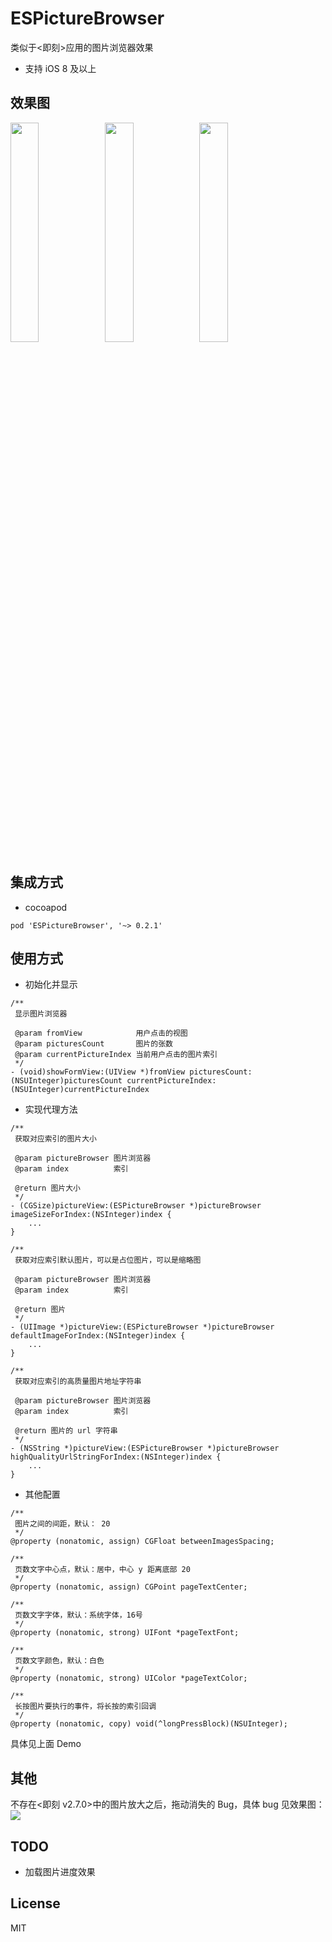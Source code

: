 # ESPictureBrowser

类似于<即刻>应用的图片浏览器效果

- 支持 iOS 8 及以上

## 效果图

<img src="https://raw.githubusercontent.com/EnjoySR/ESPictureBrowser/master/ScreenShot/2016-10-16_23_20_11" width="30%"/><img src="https://raw.githubusercontent.com/EnjoySR/ESPictureBrowser/master/ScreenShot/2016-10-16_23_22_23.gif" width="30%"/><img src="https://raw.githubusercontent.com/EnjoySR/ESPictureBrowser/master/ScreenShot/2016-10-16_23_24_43" width="30%"/>

## 集成方式
- cocoapod

```
pod 'ESPictureBrowser', '~> 0.2.1'
```

## 使用方式

- 初始化并显示

```objc
/**
 显示图片浏览器

 @param fromView            用户点击的视图
 @param picturesCount       图片的张数
 @param currentPictureIndex 当前用户点击的图片索引
 */
- (void)showFormView:(UIView *)fromView picturesCount:(NSUInteger)picturesCount currentPictureIndex:(NSUInteger)currentPictureIndex
```

- 实现代理方法

```objc
/**
 获取对应索引的图片大小
 
 @param pictureBrowser 图片浏览器
 @param index          索引
 
 @return 图片大小
 */
- (CGSize)pictureView:(ESPictureBrowser *)pictureBrowser imageSizeForIndex:(NSInteger)index {
    ...
}

/**
 获取对应索引默认图片，可以是占位图片，可以是缩略图
 
 @param pictureBrowser 图片浏览器
 @param index          索引
 
 @return 图片
 */
- (UIImage *)pictureView:(ESPictureBrowser *)pictureBrowser defaultImageForIndex:(NSInteger)index {
    ...
}

/**
 获取对应索引的高质量图片地址字符串
 
 @param pictureBrowser 图片浏览器
 @param index          索引
 
 @return 图片的 url 字符串
 */
- (NSString *)pictureView:(ESPictureBrowser *)pictureBrowser highQualityUrlStringForIndex:(NSInteger)index {
    ...
}
```

- 其他配置

```objc
/**
 图片之间的间距，默认： 20
 */
@property (nonatomic, assign) CGFloat betweenImagesSpacing;

/**
 页数文字中心点，默认：居中，中心 y 距离底部 20
 */
@property (nonatomic, assign) CGPoint pageTextCenter;

/**
 页数文字字体，默认：系统字体，16号
 */
@property (nonatomic, strong) UIFont *pageTextFont;

/**
 页数文字颜色，默认：白色
 */
@property (nonatomic, strong) UIColor *pageTextColor;

/**
 长按图片要执行的事件，将长按的索引回调
 */
@property (nonatomic, copy) void(^longPressBlock)(NSUInteger);
```

具体见上面 Demo
## 其他
不存在<即刻 v2.7.0>中的图片放大之后，拖动消失的 Bug，具体 bug 见效果图：
![](https://raw.githubusercontent.com/EnjoySR/ESPictureBrowser/master/ScreenShot/2016-10-16_23_29_56.gif)

## TODO
- 加载图片进度效果

## License
MIT




